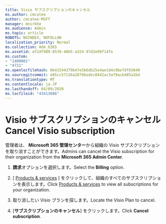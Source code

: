 ```yaml
---
title: Visio サブスクリプションのキャンセル
ms.author: cmcatee
author: cmcatee-MSFT
manager: mnirkhe
ms.audience: Admin
ms.topic: article
ROBOTS: NOINDEX, NOFOLLOW
localization_priority: Normal
ms.collection: Adm_O365
ms.assetid: ef2df989-8539-48b5-a324-97d2e09f14fe
ms.custom:
- "1400001"
- "4721"
ms.openlocfilehash: 6641544379b47e5b6db25e4ae1d4c9bef8f03840
ms.sourcegitcommit: e95cc57126a28766adec8442ac3a79acb485a1b4
ms.translationtype: MT
ms.contentlocale: ja-JP
ms.lasthandoff: 04/09/2020
ms.locfileid: "43413686"
---
```

# <a name="cancel-visio-subscription"></a><span data-ttu-id="f8e7e-102">Visio サブスクリプションのキャンセル</span><span class="sxs-lookup"><span data-stu-id="f8e7e-102">Cancel Visio subscription</span></span>

<span data-ttu-id="f8e7e-103">管理者は、 **Microsoft 365 管理センター**から組織の Visio サブスクリプションを取り消すことができます。</span><span class="sxs-lookup"><span data-stu-id="f8e7e-103">Admins can cancel the Visio subscription for their organization from the **Microsoft 365 Admin Center**.</span></span> 

1. <span data-ttu-id="f8e7e-104">**請求**オプションを選択します。</span><span class="sxs-lookup"><span data-stu-id="f8e7e-104">Select the **Billing** option.</span></span>

2. <span data-ttu-id="f8e7e-105">[ [Products & services](https://admin.microsoft.com/AdminPortal/Home?adminportal=1&msCV=%2BbOQtMNsz0ei8f5z.0.36#/subscriptions) ] をクリックして、組織のすべてのサブスクリプションを表示します。</span><span class="sxs-lookup"><span data-stu-id="f8e7e-105">Click [Products & services](https://admin.microsoft.com/AdminPortal/Home?adminportal=1&msCV=%2BbOQtMNsz0ei8f5z.0.36#/subscriptions) to view all subscriptions for your organization.</span></span>

3. <span data-ttu-id="f8e7e-106">取り消したい Visio プランを探します。</span><span class="sxs-lookup"><span data-stu-id="f8e7e-106">Locate the Visio Plan to cancel.</span></span>

4. <span data-ttu-id="f8e7e-107">[**サブスクリプションのキャンセル**] をクリックします。</span><span class="sxs-lookup"><span data-stu-id="f8e7e-107">Click **Cancel subscription**.</span></span>
